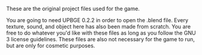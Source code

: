 These are the original project files used for the game.

You are going to need UPBGE 0.2.2 in order to open the .blend file.
Every texture, sound, and object here has also been made from scratch.
You are free to do whatever you'd like with these files as long as you follow the GNU 3 license guidelines.
These files are also not necessary for the game to run, but are only for cosmetic purposes.
